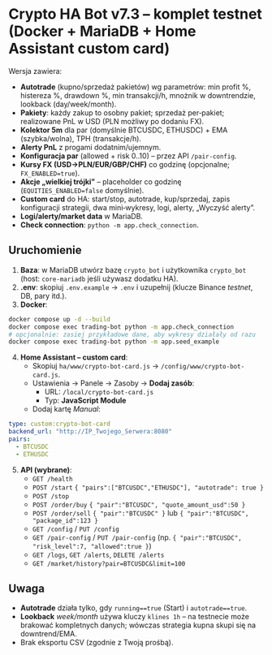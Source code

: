 # Crypto HA Bot v7.3 – komplet testnet (Docker + MariaDB + Home Assistant custom card)

Wersja zawiera:
- **Autotrade** (kupno/sprzedaż pakietów) wg parametrów: min profit %, histereza %, drawdown %, min transakcji/h, mnożnik w downtrendzie, lookback (day/week/month).
- **Pakiety**: każdy zakup to osobny pakiet; sprzedaż per‑pakiet; realizowane PnL w USD (PLN możliwy po dodaniu FX).
- **Kolektor 5m** dla par (domyślnie BTCUSDC, ETHUSDC) + EMA (szybka/wolna), TPH (transakcje/h).
- **Alerty PnL** z progami dodatnim/ujemnym.
- **Konfiguracja par** (allowed + risk 0..10) – przez API `/pair-config`.
- **Kursy FX (USD→PLN/EUR/GBP/CHF)** co godzinę (opcjonalne; `FX_ENABLED=true`).
- **Akcje „wielkiej trójki”** – placeholder co godzinę (`EQUITIES_ENABLED=false` domyślnie).
- **Custom card** do HA: start/stop, autotrade, kup/sprzedaj, zapis konfiguracji strategii, dwa mini‑wykresy, logi, alerty, „Wyczyść alerty”.
- **Logi/alerty/market data** w MariaDB.
- **Check connection**: `python -m app.check_connection`.

## Uruchomienie
1. **Baza**: w MariaDB utwórz bazę `crypto_bot` i użytkownika `crypto_bot` (host: `core-mariadb` jeśli używasz dodatku HA).
2. **.env**: skopiuj `.env.example` → `.env` i uzupełnij (klucze Binance *testnet*, DB, pary itd.).
3. **Docker**:
```bash
docker compose up -d --build
docker compose exec trading-bot python -m app.check_connection
# opcjonalnie: zasiej przykładowe dane, aby wykresy działały od razu
docker compose exec trading-bot python -m app.seed_example
```
4. **Home Assistant – custom card**:
   - Skopiuj `ha/www/crypto-bot-card.js` → `/config/www/crypto-bot-card.js`.
   - Ustawienia → Panele → Zasoby → **Dodaj zasób**:
     - URL: `/local/crypto-bot-card.js`
     - Typ: **JavaScript Module**
   - Dodaj kartę *Manual*:
```yaml
type: custom:crypto-bot-card
backend_url: "http://IP_Twojego_Serwera:8080"
pairs:
  - BTCUSDC
  - ETHUSDC
```
5. **API (wybrane)**:
   - `GET /health`
   - `POST /start` `{ "pairs":["BTCUSDC","ETHUSDC"], "autotrade": true }`
   - `POST /stop`
   - `POST /order/buy` `{ "pair":"BTCUSDC", "quote_amount_usd":50 }`
   - `POST /order/sell` `{ "pair":"BTCUSDC" }` lub `{ "pair":"BTCUSDC", "package_id":123 }`
   - `GET /config` / `PUT /config`
   - `GET /pair-config` / `PUT /pair-config` (np. `{ "pair":"BTCUSDC", "risk_level":7, "allowed":true }`)
   - `GET /logs`, `GET /alerts`, `DELETE /alerts`
   - `GET /market/history?pair=BTCUSDC&limit=100`

## Uwaga
- **Autotrade** działa tylko, gdy `running==true` (Start) i `autotrade==true`.  
- **Lookback** *week/month* używa kluczy `klines 1h` – na testnecie może brakować kompletnych danych; wówczas strategia kupna skupi się na downtrend/EMA.
- Brak eksportu CSV (zgodnie z Twoją prośbą).
